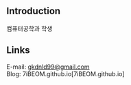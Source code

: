 ## Introduction
컴퓨터공학과 학생

## Links
E-mail: gkdnld99@gmail.com</br>
Blog: 7iBEOM.github.io[7iBEOM.github.io]

<!---
7iBeom/7iBeom is a ✨ special ✨ repository because its `README.md` (this file) appears on your GitHub profile.
You can click the Preview link to take a look at your changes.
--->
